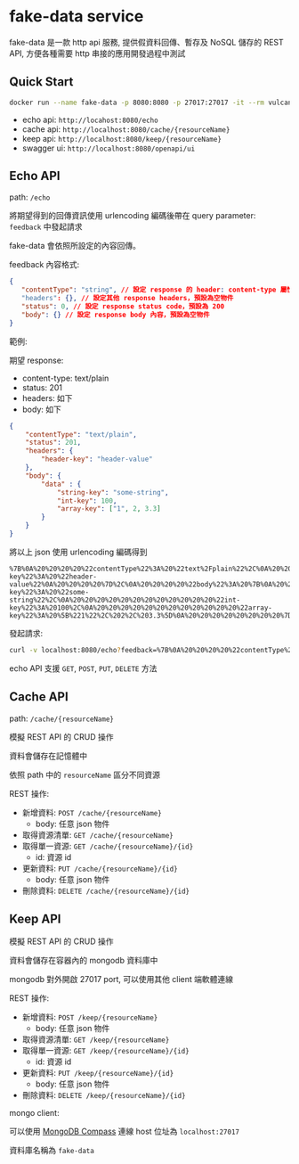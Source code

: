 # fake-data service

fake-data 是一款 http api 服務, 提供假資料回傳、暫存及 NoSQL 儲存的 REST API, 方便各種需要 http 串接的應用開發過程中測試


## Quick Start

```sh
docker run --name fake-data -p 8080:8080 -p 27017:27017 -it --rm vulcanshen/fake-data
```

- echo api: `http://locahost:8080/echo`
- cache api: `http://localhost:8080/cache/{resourceName}`
- keep api: `http://localhost:8080/keep/{resourceName}`
- swagger ui: `http://localhost:8080/openapi/ui`


## Echo API

path: `/echo`

將期望得到的回傳資訊使用 urlencoding 編碼後帶在 query parameter: `feedback` 中發起請求

fake-data 會依照所設定的內容回傳。

feedback 內容格式:

```json
{
   "contentType": "string", // 設定 response 的 header: content-type 屬性，預設為 "application/json"
   "headers": {}, // 設定其他 response headers，預設為空物件
   "status": 0, // 設定 response status code，預設為 200
   "body": {} // 設定 response body 內容，預設為空物件
}
```

範例:

期望 response:

- content-type: text/plain
- status: 201
- headers: 如下
- body: 如下

```json
{
    "contentType": "text/plain",
    "status": 201,
    "headers": {
        "header-key": "header-value"
    },
    "body": {
        "data" : {
            "string-key": "some-string",
            "int-key": 100,
            "array-key": ["1", 2, 3.3]
        }
    }
}
```

將以上 json 使用 urlencoding 編碼得到

```plain
%7B%0A%20%20%20%20%22contentType%22%3A%20%22text%2Fplain%22%2C%0A%20%20%20%20%22status%22%3A%20201%2C%0A%20%20%20%20%22headers%22%3A%20%7B%0A%20%20%20%20%20%20%20%20%22header-key%22%3A%20%22header-value%22%0A%20%20%20%20%7D%2C%0A%20%20%20%20%22body%22%3A%20%7B%0A%20%20%20%20%20%20%20%20%22data%22%20%3A%20%7B%0A%20%20%20%20%20%20%20%20%20%20%20%20%22string-key%22%3A%20%22some-string%22%2C%0A%20%20%20%20%20%20%20%20%20%20%20%20%22int-key%22%3A%20100%2C%0A%20%20%20%20%20%20%20%20%20%20%20%20%22array-key%22%3A%20%5B%221%22%2C%202%2C%203.3%5D%0A%20%20%20%20%20%20%20%20%7D%0A%20%20%20%20%7D%0A%7D
```

發起請求:

```sh
curl -v localhost:8080/echo?feedback=%7B%0A%20%20%20%20%22contentType%22%3A%20%22text%2Fplain%22%2C%0A%20%20%20%20%22status%22%3A%20201%2C%0A%20%20%20%20%22headers%22%3A%20%7B%0A%20%20%20%20%20%20%20%20%22header-key%22%3A%20%22header-value%22%0A%20%20%20%20%7D%2C%0A%20%20%20%20%22body%22%3A%20%7B%0A%20%20%20%20%20%20%20%20%22data%22%20%3A%20%7B%0A%20%20%20%20%20%20%20%20%20%20%20%20%22string-key%22%3A%20%22some-string%22%2C%0A%20%20%20%20%20%20%20%20%20%20%20%20%22int-key%22%3A%20100%2C%0A%20%20%20%20%20%20%20%20%20%20%20%20%22array-key%22%3A%20%5B%221%22%2C%202%2C%203.3%5D%0A%20%20%20%20%20%20%20%20%7D%0A%20%20%20%20%7D%0A%7D
```

echo API 支援 `GET`, `POST`, `PUT`, `DELETE` 方法

## Cache API

path: `/cache/{resourceName}`

模擬 REST API 的 CRUD 操作

資料會儲存在記憶體中

依照 path 中的 `resourceName` 區分不同資源


REST 操作:

- 新增資料: `POST /cache/{resourceName}`
   - body: 任意 json 物件
- 取得資源清單: `GET /cache/{resourceName}`
- 取得單一資源: `GET /cache/{resourceName}/{id}`
   - id: 資源 id
- 更新資料: `PUT /cache/{resourceName}/{id}`
   - body: 任意 json 物件
- 刪除資料: `DELETE /cache/{resourceName}/{id}`

## Keep API

模擬 REST API 的 CRUD 操作

資料會儲存在容器內的 mongodb 資料庫中

mongodb 對外開啟 27017 port, 可以使用其他 client 端軟體連線

REST 操作:

- 新增資料: `POST /keep/{resourceName}`
   - body: 任意 json 物件
- 取得資源清單: `GET /keep/{resourceName}`
- 取得單一資源: `GET /keep/{resourceName}/{id}`
   - id: 資源 id
- 更新資料: `PUT /keep/{resourceName}/{id}`
   - body: 任意 json 物件
- 刪除資料: `DELETE /keep/{resourceName}/{id}`

mongo client:

可以使用 [MongoDB Compass](https://www.mongodb.com/products/compass) 連線
host 位址為 `localhost:27017`

資料庫名稱為 `fake-data`

